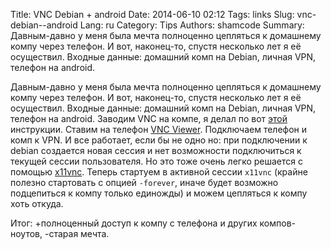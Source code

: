 Title: VNC Debian + android
Date: 2014-06-10 02:12
Tags: links
Slug: vnc-debian--android
Lang: ru
Category: Tips
Authors: shamcode
Summary: Давным-давно у меня была мечта полноценно цепляться к домашнему компу через телефон. И вот, наконец-то, спустя несколько лет я её осуществил. Входные данные: домашний комп на Debian, личная VPN, телефон на android.

Давным-давно у меня была мечта полноценно цепляться к домашнему компу через телефон. И вот, наконец-то, спустя
несколько лет я её осуществил. Входные данные: домашний комп на Debian, личная VPN, телефон на android. Заводим VNC на компе,
я делал по вот [этой](http://chast.in/howto-install-vnc-server-in-debian-lenny.html) инструкции.
Ставим на телефон [VNC Viewer](https://play.google.com/store/apps/details?id=com.realvnc.viewer.android&hl=ru).
Подключаем телефон и комп к VPN. И все работает, если бы не одно но: при подключении к debian создается новая сессия
и нет возможности подключиться к текущей сессии пользователя. Но это тоже очень легко решается с помощью
[x11vnc](http://www.karlrunge.com/x11vnc/). Теперь стартуем в активной сессии `x11vnc` (крайне полезно стартовать с опцией `-forever`,
 иначе будет возможно подцепиться к компу только единожды) и можем цепляться к компу хоть откуда.

Итог: +полноценный доступ к компу с телефона и других компов-ноутов, -старая мечта.